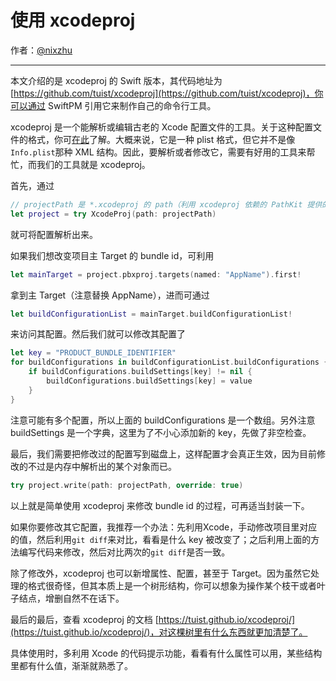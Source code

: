# 使用 xcodeproj

作者：[@nixzhu](https://twitter.com/nixzhu)

---

本文介绍的是 xcodeproj 的 Swift 版本，其代码地址为 [https://github.com/tuist/xcodeproj](https://github.com/tuist/xcodeproj)，你可以通过 SwiftPM 引用它来制作自己的命令行工具。

xcodeproj 是一个能解析或编辑古老的 Xcode 配置文件的工具。关于这种配置文件的格式，你可[在此](http://www.monobjc.net/xcode-project-file-format.html)了解。大概来说，它是一种 plist 格式，但它并不是像`Info.plist`那种 XML 结构。因此，要解析或者修改它，需要有好用的工具来帮忙，而我们的工具就是 xcodeproj。

首先，通过

``` swift
// projectPath 是 *.xcodeproj 的 path（利用 xcodeproj 依赖的 PathKit 提供的 API 来获取）
let project = try XcodeProj(path: projectPath)
```

就可将配置解析出来。

如果我们想改变项目主 Target 的 bundle id，可利用

``` swift
let mainTarget = project.pbxproj.targets(named: "AppName").first!
```

拿到主 Target（注意替换 AppName），进而可通过

``` swift
let buildConfigurationList = mainTarget.buildConfigurationList!
```

来访问其配置。然后我们就可以修改其配置了

``` swift
let key = "PRODUCT_BUNDLE_IDENTIFIER"
for buildConfigurations in buildConfigurationList.buildConfigurations {
    if buildConfigurations.buildSettings[key] != nil {
        buildConfigurations.buildSettings[key] = value
    }
}
```

注意可能有多个配置，所以上面的 buildConfigurations 是一个数组。另外注意 buildSettings 是一个字典，这里为了不小心添加新的 key，先做了非空检查。

最后，我们需要把修改过的配置写到磁盘上，这样配置才会真正生效，因为目前修改的不过是内存中解析出的某个对象而已。

``` swift
try project.write(path: projectPath, override: true)
```

以上就是简单使用 xcodeproj 来修改 bundle id 的过程，可再适当封装一下。

如果你要修改其它配置，我推荐一个办法：先利用Xcode，手动修改项目里对应的值，然后利用`git diff`来对比，看看是什么 key 被改变了；之后利用上面的方法编写代码来修改，然后对比两次的`git diff`是否一致。

除了修改外，xcodeproj 也可以新增属性、配置，甚至于 Target。因为虽然它处理的格式很奇怪，但其本质上是一个树形结构，你可以想象为操作某个枝干或者叶子结点，增删自然不在话下。

最后的最后，查看 xcodeproj 的文档 [https://tuist.github.io/xcodeproj/](https://tuist.github.io/xcodeproj/)，对这棵树里有什么东西就更加清楚了。

具体使用时，多利用 Xcode 的代码提示功能，看看有什么属性可以用，某些结构里都有什么值，渐渐就熟悉了。